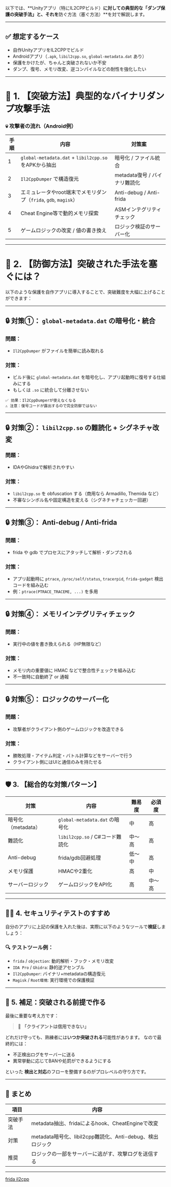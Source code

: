 
以下では、\*\*Unityアプリ（特にIL2CPPビルド）**に対しての典型的な「ダンプ保護の突破手法」と、それを**防ぐ方法（塞ぐ方法）\*\*を対で解説します。

---

## ✅ 想定するケース

* 自作UnityアプリをIL2CPPでビルド
* Androidアプリ（`.apk`, `libil2cpp.so`, `global-metadata.dat` あり）
* 保護をかけたが、ちゃんと突破されないか不安
* ダンプ、復号、メモリ改変、逆コンパイルなどの耐性を強化したい

---

# 🧨 1. 【突破方法】典型的なバイナリダンプ攻撃手法

### 💀 攻撃者の流れ（Android例）

| 手順 | 内容                                              | 対策案                     |
| -- | ----------------------------------------------- | ----------------------- |
| 1  | `global-metadata.dat` + `libil2cpp.so` をAPKから抽出 | 暗号化 / ファイル統合            |
| 2  | `Il2CppDumper` で構造復元                            | metadata復号 / バイナリ難読化    |
| 3  | エミュレータやroot端末でメモリダンプ（`frida`, `gdb`, `magisk`）  | Anti-debug / Anti-frida |
| 4  | Cheat Engine等で動的メモリ探索                           | ASMインテグリティチェック          |
| 5  | ゲームロジックの改変 / 値の書き換え                             | ロジック検証のサーバー化            |

---

# 🔐 2. 【防御方法】突破された手法を塞ぐには？

以下のような保護を自作アプリに導入することで、突破難度を大幅に上げることができます：

---

## 🔒 対策①： `global-metadata.dat` の暗号化・統合

### 問題：

* `Il2CppDumper` がファイルを簡単に読み取れる

### 対策：

* ビルド後に `global-metadata.dat` を暗号化し、アプリ起動時に復号する仕組みにする
* もしくは `.so` に統合して分離させない

```plaintext
✅ 効果：Il2CppDumperが使えなくなる
⚠️ 注意：復号コードが露出するので完全防御ではない
```

---

## 🔒 対策②： `libil2cpp.so` の難読化 + シグネチャ改変

### 問題：

* IDAやGhidraで解析されやすい

### 対策：

* `libil2cpp.so` を obfuscation する（商用なら Armadillo, Themida など）
* 不審なシンボル名や固定構造を変える（シグネチャチェッカー回避）

---

## 🔒 対策③： Anti-debug / Anti-frida

### 問題：

* frida や gdb でプロセスにアタッチして解析・ダンプされる

### 対策：

* アプリ起動時に `ptrace`, `/proc/self/status`, `tracerpid`, `frida-gadget` 検出コードを組み込む
* 例：`ptrace(PTRACE_TRACEME, ...)` を多用

---

## 🔒 対策④： メモリインテグリティチェック

### 問題：

* 実行中の値を書き換えられる（HP無限など）

### 対策：

* メモリ内の重要値に HMAC などで整合性チェックを組み込む
* 不一致時に自動終了 or 通報

---

## 🔒 対策⑤： ロジックのサーバー化

### 問題：

* 攻撃者がクライアント側のゲームロジックを改造できる

### 対策：

* 勝敗処理・アイテム判定・バトル計算などをサーバーで行う
* クライアント側にはUIと通信のみを持たせる

---

## 🛡️ 3. 【総合的な対策パターン】

| 対策            | 内容                         | 難易度 | 必須度 |
| ------------- | -------------------------- | --- | --- |
| 暗号化（metadata） | `global-metadata.dat` の暗号化 | 中   | 高   |
| 難読化           | `libil2cpp.so` / C#コード難読化  | 中〜高 | 高   |
| Anti-debug    | frida/gdb回避処理              | 低〜中 | 高   |
| メモリ保護         | HMACや2重化                   | 高   | 中   |
| サーバーロジック      | ゲームロジックをAPI化               | 高   | 中〜高 |

---

## 👷‍♂️ 4. セキュリティテストのすすめ

自分のアプリに上記の保護を入れた後は、実際に以下のようなツールで**検証**しましょう：

### 🔍 テストツール例：

* `frida` / `objection`: 動的解析・フック・メモリ改変
* `IDA Pro` / `Ghidra`: 静的逆アセンブル
* `Il2CppDumper`: バイナリ+metadataの構造復元
* `Magisk` / `Root環境`: 実行環境での保護検証

---

## 🧠 5. 補足：突破される前提で作る

最後に重要な考え方です：

> 💬 **「クライアントは信用できない」**

どれだけ守っても、熟練者には**いつか突破される**可能性があります。
なので最終的には：

* 不正検出ログをサーバーに送る
* 異常挙動に応じてBANや処罰ができるようにする

といった **検出と対応**のフローを整備するのがプロレベルの守り方です。

---

## 📌 まとめ

| 項目   | 内容                                         |
| ---- | ------------------------------------------ |
| 突破手法 | metadata抽出、fridaによるhook、CheatEngineで改変     |
| 対策   | metadata暗号化、libil2cpp難読化、Anti-debug、検出ロジック |
| 推奨   | ロジックの一部をサーバーに逃がす、攻撃ログを送信する                 |

---

[frida il2cpp](https://hackparking.github.io/ggrksbaka/redirect.html?q=frida%20il2cpp)

